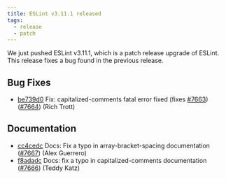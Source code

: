 ```yaml
---
title: ESLint v3.11.1 released
tags:
  - release
  - patch
---
```


We just pushed ESLint v3.11.1, which is a patch release upgrade of ESLint. This release fixes a bug found in the previous release.










## Bug Fixes


* [be739d0](https://github.com/eslint/eslint/commit/be739d0) Fix: capitalized-comments fatal error fixed (fixes [#7663](https://github.com/eslint/eslint/issues/7663)) ([#7664](https://github.com/eslint/eslint/issues/7664)) (Rich Trott)




## Documentation


* [cc4cedc](https://github.com/eslint/eslint/commit/cc4cedc) Docs: Fix a typo in array-bracket-spacing documentation ([#7667](https://github.com/eslint/eslint/issues/7667)) (Alex Guerrero)
* [f8adadc](https://github.com/eslint/eslint/commit/f8adadc) Docs: fix a typo in capitalized-comments documentation ([#7666](https://github.com/eslint/eslint/issues/7666)) (Teddy Katz)
